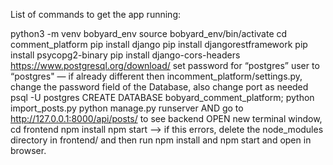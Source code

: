 List of commands to get the app running: 

python3 -m venv bobyard_env
source bobyard_env/bin/activate
cd comment_platform
pip install django
pip install djangorestframework
pip install psycopg2-binary
pip install django-cors-headers
https://www.postgresql.org/download/
set password for “postgres” user to “postgres" — if already different then incomment_platform/settings.py, change the password field of the Database, also change port as needed
psql -U postgres
CREATE DATABASE bobyard_comment_platform;
python import_posts.py
python manage.py runserver
AND go to http://127.0.0.1:8000/api/posts/ to see backend
OPEN new terminal window, cd frontend
npm install
npm start
—> if this errors, delete the node_modules directory in frontend/ and then run npm install and npm start and open in browser.